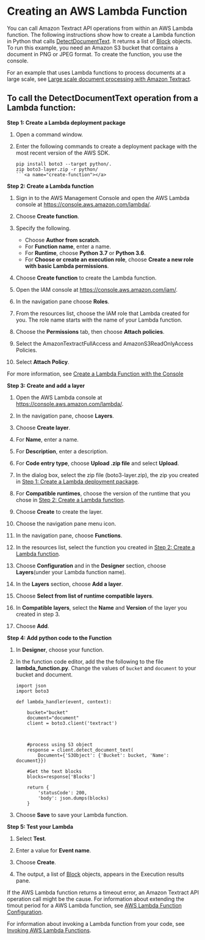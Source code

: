 # Creating an AWS Lambda Function<a name="lambda"></a>

You can call Amazon Textract API operations from within an AWS Lambda function\. The following instructions show how to create a Lambda function in Python that calls [DetectDocumentText](API_DetectDocumentText.md)\. It returns a list of [Block](API_Block.md) objects\. To run this example, you need an Amazon S3 bucket that contains a document in PNG or JPEG format\. To create the function, you use the console\.

For an example that uses Lambda functions to process documents at a large scale, see [Large scale document processing with Amazon Textract](https://github.com/aws-samples/amazon-textract-serverless-large-scale-document-processing)\.

## To call the DetectDocumentText operation from a Lambda function:<a name="lambda-procedure"></a><a name="create-deployment-package"></a>

**Step 1: Create a Lambda deployment package**

1. Open a command window\.

1. Enter the following commands to create a deployment package with the most recent version of the AWS SDK\.

   ```
   pip install boto3 --target python/.
   zip boto3-layer.zip -r python/
   ```<a name="create-function"></a>

**Step 2: Create a Lambda function**

1. Sign in to the AWS Management Console and open the AWS Lambda console at [https://console\.aws\.amazon\.com/lambda/](https://console.aws.amazon.com/lambda/)\.

1. Choose **Create function**\.

1. Specify the following\.
   + Choose **Author from scratch**\. 
   + For **Function name**, enter a name\.
   + For **Runtime**, choose **Python 3\.7** or **Python 3\.6**\.
   + For **Choose or create an execution role**, choose **Create a new role with basic Lambda permissions**\. 

1. Choose **Create function** to create the Lambda function\.

1. Open the IAM console at [https://console\.aws\.amazon\.com/iam/](https://console.aws.amazon.com/iam/)\.

1. In the navigation pane choose **Roles**\.

1. From the resources list, choose the IAM role that Lambda created for you\. The role name starts with the name of your Lambda function\.

1. Choose the **Permissions** tab, then choose **Attach policies**\.

1. Select the AmazonTextractFullAccess and AmazonS3ReadOnlyAccess Policies\.

1. Select **Attach Policy**\.

For more information, see [Create a Lambda Function with the Console](https://docs.aws.amazon.com/lambda/latest/dg/getting-started-create-function.html)

**Step 3: Create and add a layer**

1. Open the AWS Lambda console at [https://console\.aws\.amazon\.com/lambda/](https://console.aws.amazon.com/lambda/)\.

1. In the navigation pane, choose **Layers**\. 

1. Choose **Create layer**\.

1. For **Name**, enter a name\.

1. For **Description**, enter a description\.

1. For **Code entry type**, choose **Upload \.zip file** and select **Upload**\.

1. In the dialog box, select the zip file \(boto3\-layer\.zip\), the zip you created in [Step 1: Create a Lambda deployment package](#create-deployment-package)\.

1. For **Compatible runtimes**, choose the version of the runtime that you chose in [Step 2: Create a Lambda function](#create-function)\.

1. Choose **Create** to create the layer\.

1. Choose the navigation pane menu icon\.

1. In the navigation pane, choose **Functions**\.

1. In the resources list, select the function you created in [Step 2: Create a Lambda function](#create-function)\. 

1. Choose **Configuration** and in the **Designer** section, choose **Layers**\(under your Lambda function name\)\. 

1. In the **Layers** section, choose **Add a layer**\.

1. Choose **Select from list of runtime compatible layers**\.

1. In **Compatible layers**, select the **Name** and **Version** of the layer you created in step 3\.

1. Choose **Add**\.

**Step 4: Add python code to the Function**

1. In **Designer**, choose your function\.

1. In the function code editor, add the the following to the file **lambda\_function\.py**\. Change the values of `bucket` and `document` to your bucket and document\.

   ```
   import json
   import boto3
   
   def lambda_handler(event, context):
   
       bucket="bucket"
       document="document"
       client = boto3.client('textract')
   
   
   
       #process using S3 object
       response = client.detect_document_text(
           Document={'S3Object': {'Bucket': bucket, 'Name': document}})
   
       #Get the text blocks
       blocks=response['Blocks']
       
       return {
           'statusCode': 200,
           'body': json.dumps(blocks)
       }
   ```

1. Choose **Save** to save your Lambda function\.

**Step 5: Test your Lambda**

1. Select **Test**\.

1. Enter a value for **Event name**\.

1. Choose **Create**\.

1. The output, a list of [Block](API_Block.md) objects, appears in the Execution results pane\.

If the AWS Lambda function returns a timeout error, an Amazon Textract API operation call might be the cause\. For information about extending the timout period for a AWS Lambda function, see [AWS Lambda Function Configuration](https://docs.aws.amazon.com/lambda/latest/dg/resource-model.html)\.

For information about invoking a Lambda function from your code, see [Invoking AWS Lambda Functions](https://docs.aws.amazon.com/lambda/latest/dg/invoking-lambda-functions.html)\. 